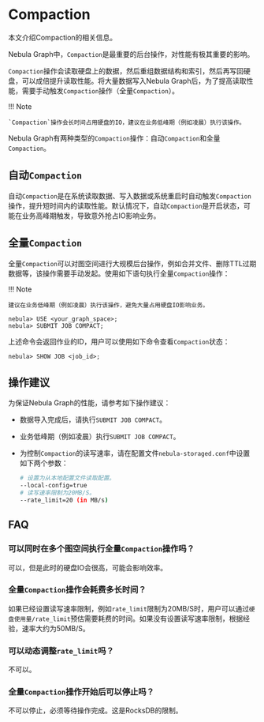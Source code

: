 # Compaction

本文介绍Compaction的相关信息。

Nebula Graph中，`Compaction`是最重要的后台操作，对性能有极其重要的影响。

`Compaction`操作会读取硬盘上的数据，然后重组数据结构和索引，然后再写回硬盘，可以成倍提升读取性能。将大量数据写入Nebula Graph后，为了提高读取性能，需要手动触发`Compaction`操作（全量`Compaction`）。

!!! Note

    `Compaction`操作会长时间占用硬盘的IO，建议在业务低峰期（例如凌晨）执行该操作。

Nebula Graph有两种类型的`Compaction`操作：自动`Compaction`和全量`Compaction`。

## 自动`Compaction`

自动`Compaction`是在系统读取数据、写入数据或系统重启时自动触发`Compaction`操作，提升短时间内的读取性能。默认情况下，自动`Compaction`是开启状态，可能在业务高峰期触发，导致意外抢占IO影响业务。

<!--
如果需要完全手动控制`Compaction`操作，用户可以关闭自动`Compaction`。

### 关闭自动`Compaction`

!!! danger

    命令`UPDATE CONFIGS`会将未设置的参数恢复为默认值，因此修改前需要使用`SHOW CONFIGS STORAGE`查看`rocksdb_column_family_options`配置，然后一起重新传入值。

```ngql
# 查看当前rocksdb_column_family_options设置，复制value列内容。
nebula> SHOW CONFIGS STORAGE;
+-----------+-------------------------------------+-------+-----------+------------------------------------------------------------------------------------------------------+
| module    | name                                | type  | mode      | value                                                                                                |
+-----------+-------------------------------------+-------+-----------+------------------------------------------------------------------------------------------------------+
| "STORAGE" | "v"                                 | "int" | "MUTABLE" | 0                                                                                                    |
+-----------+-------------------------------------+-------+-----------+------------------------------------------------------------------------------------------------------+
...
+-----------+-------------------------------------+-------+-----------+------------------------------------------------------------------------------------------------------+
| "STORAGE" | "rocksdb_column_family_options"     | "map" | "MUTABLE" | {max_bytes_for_level_base: "268435456", max_write_buffer_number: "4", write_buffer_size: "67108864"} |
+-----------+-------------------------------------+-------+-----------+------------------------------------------------------------------------------------------------------+
...

# 修改rocksdb_column_family_options设置，在复制的value内容中添加disable_auto_compactions: true
nebula> UPDATE CONFIGS storage:rocksdb_column_family_options = {disable_auto_compactions: true, max_bytes_for_level_base: 268435456, max_write_buffer_number: 4, write_buffer_size: 67108864};

# 查看是否修改成功。
nebula> SHOW CONFIGS STORAGE;
+-----------+-------------------------------------+-------+-----------+--------------------------------------------------------------------------------------------------------------------------------------+
| module    | name                                | type  | mode      | value                                                                                                                                |
+-----------+-------------------------------------+-------+-----------+--------------------------------------------------------------------------------------------------------------------------------------+
| "STORAGE" | "v"                                 | "int" | "MUTABLE" | 0                                                                                                                                    |
+-----------+-------------------------------------+-------+-----------+--------------------------------------------------------------------------------------------------------------------------------------+
...
+-----------+-------------------------------------+-------+-----------+--------------------------------------------------------------------------------------------------------------------------------------+
| "STORAGE" | "rocksdb_column_family_options"     | "map" | "MUTABLE" | {disable_auto_compactions: true, max_bytes_for_level_base: "268435456", max_write_buffer_number: "4", write_buffer_size: "67108864"} |
+-----------+-------------------------------------+-------+-----------+--------------------------------------------------------------------------------------------------------------------------------------+
...
```
-->

## 全量`Compaction`

全量`Compaction`可以对图空间进行大规模后台操作，例如合并文件、删除TTL过期数据等，该操作需要手动发起。使用如下语句执行全量`Compaction`操作：

!!! Note

    建议在业务低峰期（例如凌晨）执行该操作，避免大量占用硬盘IO影响业务。

```ngql
nebula> USE <your_graph_space>;
nebula> SUBMIT JOB COMPACT;
```

上述命令会返回作业的ID，用户可以使用如下命令查看`Compaction`状态：

```ngql
nebula> SHOW JOB <job_id>;
```

## 操作建议

为保证Nebula Graph的性能，请参考如下操作建议：

<!--
- 数据写入时为避免浪费IO，请在大量数据写入前关闭自动`Compaction`。详情请参见[关闭自动`Compaction`](#compaction_2)。
-->

- 数据导入完成后，请执行`SUBMIT JOB COMPACT`。

- 业务低峰期（例如凌晨）执行`SUBMIT JOB COMPACT`。

<!--
- 白天时设置`disable_auto_compactions`为`false`，提升短时间内的读取性能。
-->

- 为控制`Compaction`的读写速率，请在配置文件`nebula-storaged.conf`中设置如下两个参数：

    ```bash
    # 设置为从本地配置文件读取配置。
    --local-config=true
    # 读写速率限制为20MB/S。
    --rate_limit=20 (in MB/s)
    ```

## FAQ

### 可以同时在多个图空间执行全量`Compaction`操作吗？

可以，但是此时的硬盘IO会很高，可能会影响效率。

### 全量`Compaction`操作会耗费多长时间？

如果已经设置读写速率限制，例如`rate_limit`限制为20MB/S时，用户可以通过`硬盘使用量/rate_limit`预估需要耗费的时间。如果没有设置读写速率限制，根据经验，速率大约为50MB/S。

### 可以动态调整`rate_limit`吗？

不可以。

### 全量`Compaction`操作开始后可以停止吗？

不可以停止，必须等待操作完成。这是RocksDB的限制。
